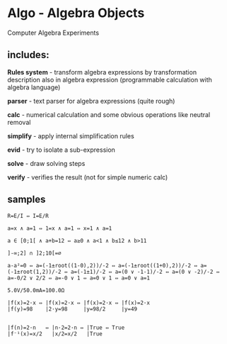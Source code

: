 # Algo - Algebra Objects

Computer Algebra Experiments

## includes:
**Rules system** - transform algebra expressions by transformation description also in algebra expression
  (programmable calculation with algebra language)

**parser** - text parser for algebra expressions (quite rough)

**calc** - numerical calculation and some obvious operations like neutral removal

**simplify** - apply internal simplification rules

**evid** - try to isolate a sub-expression

**solve** - draw solving steps

**verify** - verifies the result (not for simple numeric calc)

## samples
    R=E/I ⇔ I=E/R

    a=x ∧ a=1 ⇔ 1=x ∧ a=1 ⇔ x=1 ∧ a=1

    a ∈ [0;1[ ∧ a+b=12 ⇔ a≥0 ∧ a<1 ∧ b≤12 ∧ b>11

    ]-∞;2] ∩ ]2;10[=∅

    a-a²=0 ⇔ a=(-1±root((1-0),2))/-2 ⇔ a=(-1±root((1+0),2))/-2 ⇔ a=(-1±root(1,2))/-2 ⇔ a=(-1±1)/-2 ⇔ a=(0 ∨ -1-1)/-2 ⇔ a=(0 ∨ -2)/-2 ⇔ a=-0/2 ∨ 2/2 ⇔ a=-0 ∨ 1 ⇔ a=0 ∨ 1 ⇔ a=0 ∨ a=1

    5.0V/50.0mA=100.0Ω

    |f(x)=2·x ⇔ |f(x)=2·x ⇔ |f(x)=2·x ⇔ |f(x)=2·x
    |f(y)=98    |2·y=98     |y=98/2     |y=49


    |f(n)=2·n   ⇔ |n·2=2·n ⇔ |True ⇔ True
    |f⁻¹(x)=x/2   |x/2=x/2   |True
